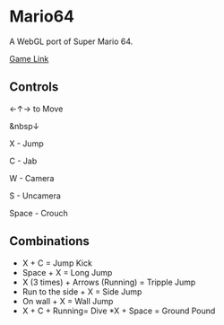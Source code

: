 # Mario64
A WebGL port of Super Mario 64.

[Game Link](https://someonecantcode.github.io/Mario64)

## Controls


←↑→ to Move 

&nbsp↓

X - Jump

C - Jab

W - Camera

S - Uncamera

Space - Crouch

## Combinations
* X + C = Jump Kick
* Space + X = Long Jump
* X (3 times) + Arrows (Running) = Tripple Jump
* Run to the side + X = Side Jump
* On wall + X = Wall Jump
* X + C + Running= Dive
*X + Space  = Ground Pound

